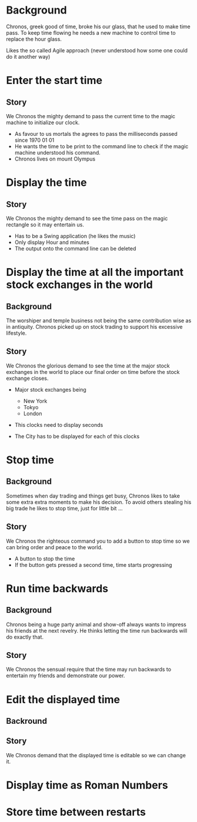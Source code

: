 # Background #
Chronos, greek good of time, broke his our glass, that he used to make time pass.
To keep time flowing he needs a new machine to control time to replace the hour glass.

Likes the so called Agile approach (never understood how some one could do it another way)

# Enter the start time #

## Story ##
We Chronos the mighty demand to pass the current time to the magic machine to initialize our clock.

* As favour to us mortals the agrees to pass the milliseconds passed since 1970 01 01
* He wants the time to be print to the command line to check if the magic machine understood his command.
* Chronos lives on mount Olympus


# Display the time #

## Story ##
We Chronos the mighty demand to see the time pass on the magic rectangle so it may entertain us.

* Has to be a Swing application (he likes the music)
* Only display Hour and minutes
* The output onto the command line can be deleted

# Display the time at all the important stock exchanges in the world #
## Background ##
The worshiper and temple business not being the same contribution wise as in antiquity. Chronos picked up on stock trading to support his excessive lifestyle.

## Story ##
We Chronos the glorious demand to see the time at the major stock exchanges in the world to place our final order on time before the stock exchange closes.

* Major stock exchanges being

    * New York
    * Tokyo
    * London
* This clocks need to display seconds
* The City has to be displayed for each of this clocks


# Stop time #
## Background ##
Sometimes when day trading and things get busy, Chronos likes to take some extra extra moments to make his decision.
To avoid others stealing his big trade he likes to stop time, just for little bit ...

## Story ##
We Chronos the righteous command you to add a button to stop time so we can bring order and peace to the world.

* A button to stop the time
* If the button gets pressed a second time, time starts progressing


# Run time backwards #
## Background ##
Chronos being a huge party animal and show-off always wants to impress his friends at the next revelry.
He thinks letting the time run backwards will do exactly that.

## Story ##
We Chronos the sensual require that the time may run backwards to entertain my friends and demonstrate our power.


# Edit the displayed time #
## Backround ##

## Story ##
We Chronos demand that the displayed time is editable so we can change it.


# Display time as Roman Numbers #

# Store time between restarts #

